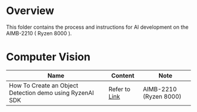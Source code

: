 # Overview
This folder contains the process and instructions for AI development on the  AIMB-2210 ( Ryzen 8000 ).

# Computer Vision

| Name | Content | Note |
| -------- | -------- | -------- |
| How To Create an Object Detection demo using RyzenAI SDK | Refer to [Link](object_detection_demo-using-amd_ryzenaisdk.md) |   AIMB-2210 (Ryzen 8000) |
